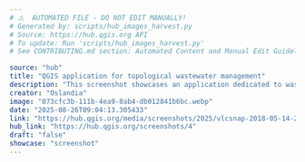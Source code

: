 ```yaml
---
# ⚠️  AUTOMATED FILE - DO NOT EDIT MANUALLY!
# Generated by: scripts/hub_images_harvest.py
# Source: https://hub.qgis.org API
# To update: Run 'scripts/hub_images_harvest.py'
# See CONTRIBUTING.md section: Automated Content and Manual Edit Guidelines

source: "hub"
title: "QGIS application for topological wastewater management"
description: "This screenshot showcases an application dedicated to wastewater network management. It displays various kind of objects. The data is stored in PostGIS and is fully topological, with layers linked to each others and data described through linear referencing. QGIS\u00a0has been enhanced with a dedicated plugin to achieve most common operations on the network, improving efficiency for QGIS\u00a0CAD users."
creator: "Oslandia"
image: "073cfc3b-111b-4ea9-8ab4-db012841b6bc.webp"
date: "2025-08-26T09:04:13.305433"
link: "https://hub.qgis.org/media/screenshots/2025/vlcsnap-2018-05-14-21h51m47s954.png"
hub_link: "https://hub.qgis.org/screenshots/4"
draft: "false"
showcase: "screenshot"
---
```

